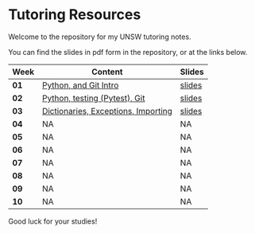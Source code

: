 # Tutoring Resources

Welcome to the repository for my UNSW tutoring notes.

You can find the slides in pdf form in the repository, or at the links below.

| Week   | Content                                     | Slides                                                                                                         |
| ------ | ------------------------------------------- | -------------------------------------------------------------------------------------------------------------- |
| **01** | [Python, and Git Intro](wk01)               | [slides](https://docs.google.com/presentation/d/1jw1KfdJAua0rg0Fa7uegUx1xt28bUIllcwtvlZyGAzo/edit?usp=sharing) |
| **02** | [Python, testing (Pytest), Git](wk02)       | [slides](https://docs.google.com/presentation/d/1KJcXnZjpNEVL6oYkvqAg9JRjZhBiVuT7mrVDlwhqYOI/edit?usp=sharing) |
| **03** | [Dictionaries, Exceptions, Importing](wk03) | [slides](https://docs.google.com/presentation/d/1zJ9dJiWF3DpzexM_SkhCHeUyGPpnXjlVRZd9z7LdonU/edit?usp=sharing) |
| **04** | NA                                          | NA                                                                                                             |
| **05** | NA                                          | NA                                                                                                             |
| **06** | NA                                          | NA                                                                                                             |
| **07** | NA                                          | NA                                                                                                             |
| **08** | NA                                          | NA                                                                                                             |
| **09** | NA                                          | NA                                                                                                             |
| **10** | NA                                          | NA                                                                                                             |

Good luck for your studies!
